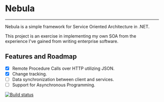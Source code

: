 # Nebula
- - -
Nebula is a simple framework for Service Oriented Architecture in .NET.

This project is an exercise in implementing my own SOA from the experience I've gained from writing enterprise software.

## Features and Roadmap
- [x] Remote Procedure Calls over HTTP utilizing JSON.
- [x] Change tracking.
- [ ] Data synchronization between client and services.
- [ ] Support for Asynchronous Programming.

[![Build status](https://ci.appveyor.com/api/projects/status/s98el7ttk7isnays/branch/master?svg=true)](https://ci.appveyor.com/project/inkadnb/nebula/branch/master)
